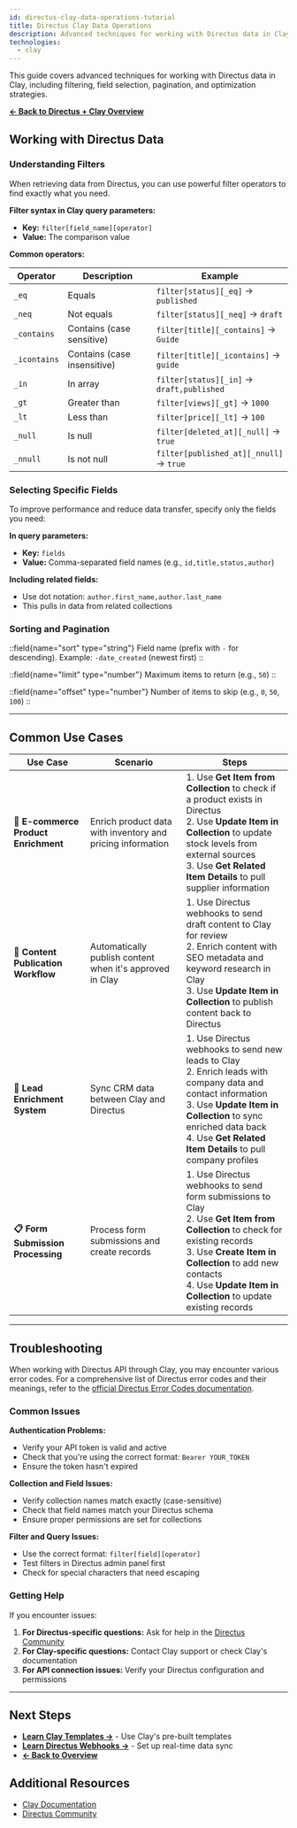 ```yaml
---
id: directus-clay-data-operations-tutorial
title: Directus Clay Data Operations
description: Advanced techniques for working with Directus data in Clay, including filters, pagination, common use cases, and best practices.
technologies:
  - clay
---
```


This guide covers advanced techniques for working with Directus data in Clay, including filtering, field selection, pagination, and optimization strategies.

**[← Back to Directus + Clay Overview](/tutorials/projects/use-directus-with-clay-for-data-enrichment)**

## Working with Directus Data

### Understanding Filters

When retrieving data from Directus, you can use powerful filter operators to find exactly what you need.

**Filter syntax in Clay query parameters:**

- **Key:** `filter[field_name][operator]`
- **Value:** The comparison value

**Common operators:**

| Operator     | Description                 | Example                                   |
| ------------ | --------------------------- | ----------------------------------------- |
| `_eq`        | Equals                      | `filter[status][_eq]` → `published`       |
| `_neq`       | Not equals                  | `filter[status][_neq]` → `draft`          |
| `_contains`  | Contains (case sensitive)   | `filter[title][_contains]` → `Guide`      |
| `_icontains` | Contains (case insensitive) | `filter[title][_icontains]` → `guide`     |
| `_in`        | In array                    | `filter[status][_in]` → `draft,published` |
| `_gt`        | Greater than                | `filter[views][_gt]` → `1000`             |
| `_lt`        | Less than                   | `filter[price][_lt]` → `100`              |
| `_null`      | Is null                     | `filter[deleted_at][_null]` → `true`      |
| `_nnull`     | Is not null                 | `filter[published_at][_nnull]` → `true`   |

### Selecting Specific Fields

To improve performance and reduce data transfer, specify only the fields you need:

**In query parameters:**

- **Key:** `fields`
- **Value:** Comma-separated field names (e.g., `id,title,status,author`)

**Including related fields:**

- Use dot notation: `author.first_name,author.last_name`
- This pulls in data from related collections

### Sorting and Pagination

::field{name="sort" type="string"}
Field name (prefix with `-` for descending). Example: `-date_created` (newest first)
::

::field{name="limit" type="number"}
Maximum items to return (e.g., `50`)
::

::field{name="offset" type="number"}
Number of items to skip (e.g., `0`, `50`, `100`)
::

---

## Common Use Cases

| Use Case                             | Scenario                                                   | Steps                                                                                                                                                                                                                                                         |
| ------------------------------------ | ---------------------------------------------------------- | ------------------------------------------------------------------------------------------------------------------------------------------------------------------------------------------------------------------------------------------------------------- |
| **🛒 E-commerce Product Enrichment** | Enrich product data with inventory and pricing information | 1. Use **Get Item from Collection** to check if a product exists in Directus<br>2. Use **Update Item in Collection** to update stock levels from external sources<br>3. Use **Get Related Item Details** to pull supplier information                         |
| **📝 Content Publication Workflow**  | Automatically publish content when it's approved in Clay   | 1. Use Directus webhooks to send draft content to Clay for review<br>2. Enrich content with SEO metadata and keyword research in Clay<br>3. Use **Update Item in Collection** to publish content back to Directus                                             |
| **👥 Lead Enrichment System**        | Sync CRM data between Clay and Directus                    | 1. Use Directus webhooks to send new leads to Clay<br>2. Enrich leads with company data and contact information<br>3. Use **Update Item in Collection** to sync enriched data back<br>4. Use **Get Related Item Details** to pull company profiles            |
| **📋 Form Submission Processing**    | Process form submissions and create records                | 1. Use Directus webhooks to send form submissions to Clay<br>2. Use **Get Item from Collection** to check for existing records<br>3. Use **Create Item in Collection** to add new contacts<br>4. Use **Update Item in Collection** to update existing records |

---

## Troubleshooting

When working with Directus API through Clay, you may encounter various error codes. For a comprehensive list of Directus error codes and their meanings, refer to the [official Directus Error Codes documentation](https://directus.io/docs/guides/connect/errors).

### Common Issues

**Authentication Problems:**

- Verify your API token is valid and active
- Check that you're using the correct format: `Bearer YOUR_TOKEN`
- Ensure the token hasn't expired

**Collection and Field Issues:**

- Verify collection names match exactly (case-sensitive)
- Check that field names match your Directus schema
- Ensure proper permissions are set for collections

**Filter and Query Issues:**

- Use the correct format: `filter[field][operator]`
- Test filters in Directus admin panel first
- Check for special characters that need escaping

### Getting Help

If you encounter issues:

1. **For Directus-specific questions:** Ask for help in the [Directus Community](https://community.directus.io/)
2. **For Clay-specific questions:** Contact Clay support or check Clay's documentation
3. **For API connection issues:** Verify your Directus configuration and permissions

---

## Next Steps

- **[Learn Clay Templates →](/tutorials/projects/use-clay-templates-with-directus)** - Use Clay's pre-built templates
- **[Learn Directus Webhooks →](/tutorials/projects/use-directus-webhooks-with-clay)** - Set up real-time data sync
- **[← Back to Overview](/tutorials/projects/use-directus-with-clay-for-data-enrichment)**

## Additional Resources

- [Clay Documentation](https://clay.com/docs)
- [Directus Community](https://community.directus.io/)
